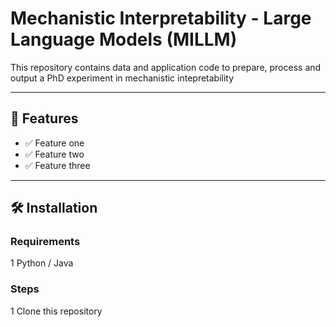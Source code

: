 # Mechanistic Interpretability - Large Language Models (MILLM)

This repository contains data and application code to prepare, process and output a PhD experiment in mechanistic intepretability


---

## 🚀 Features

- ✅ Feature one
- ✅ Feature two
- ✅ Feature three

---

## 🛠️ Installation

### Requirements

1 Python / Java

### Steps

1 Clone this repository
